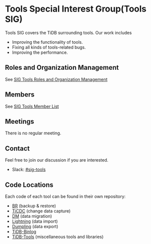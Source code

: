 # Tools Special Interest Group(Tools SIG)

Tools SIG covers the TiDB surrounding tools. Our work includes
* Improving the functionality of tools.
* Fixing all kinds of tools-related bugs.
* Improving the performance.

## Roles and Organization Management

See [SIG Tools Roles and Organization Management](./roles-and-organization-management.md)

## Members

See [SIG Tools Member List](./member-list.md)

## Meetings

There is no regular meeting.

## Contact

Feel free to join our discussion if you are interested.

* Slack: [#sig-tools](https://slack.tidb.io/invite?team=tidb-community&channel=sig-tools&ref=github_sig)

## Code Locations

Each code of each tool can be found in their own repository:

* [BR](https://github.com/pingcap/br) (backup & restore)
* [TiCDC](https://github.com/pingcap/ticdc) (change data capture)
* [DM](https://github.com/pingcap/dm/) (data migration)
* [Lightning](https://github.com/pingcap/tidb-lightning) (data import)
* [Dumpling](https://github.com/pingcap/dumpling) (data export)
* [TiDB-Binlog](https://github.com/pingcap/tidb-binlog)
* [TiDB-Tools](https://github.com/pingcap/tidb-tools) (miscellaneous tools and libraries)
